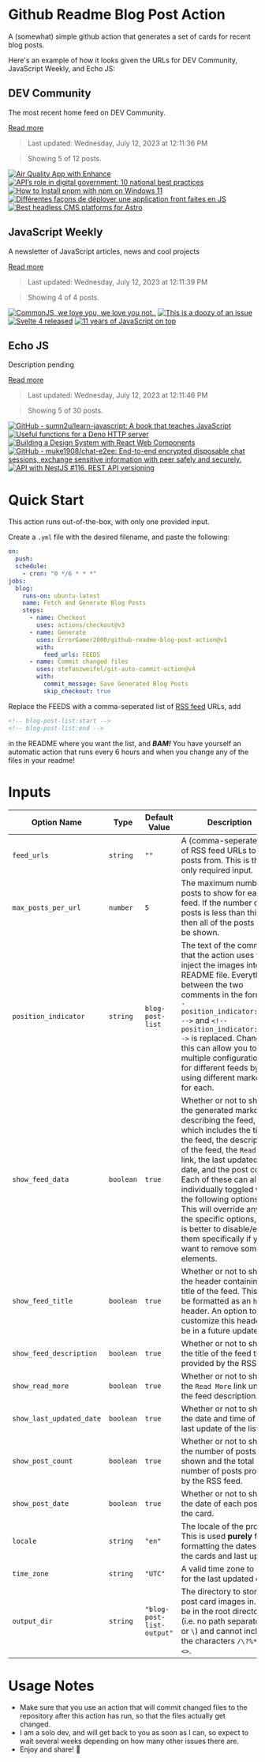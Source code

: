 # Github Readme Blog Post Action

A (somewhat) simple github action that generates a set of cards for recent blog posts.

Here's an example of how it looks given the URLs for DEV Community, JavaScript Weekly, and Echo JS:

<!-- post-list:start -->
## DEV Community

The most recent home feed on DEV Community.

[Read more](https://dev.to)
> Last updated: Wednesday, July 12, 2023 at 12:11:36 PM

> Showing 5 of 12 posts.

[![Air Quality App with Enhance](https://raw.githubusercontent.com/ErrorGamer2000/github-readme-blog-post-action/main/generated_files/DEV_Community/Air_Quality_App_with_Enhance.svg)](https://dev.to/begin/air-quality-app-with-enhance-1c8d)
[![API’s role in digital government: 10 national best practices](https://raw.githubusercontent.com/ErrorGamer2000/github-readme-blog-post-action/main/generated_files/DEV_Community/API’s_role_in_digital_government__10_national_best_practices.svg)](https://dev.to/apisix/apis-role-in-digital-government-10-national-best-practices-1plf)
[![How to Install pnpm with npm on Windows 11](https://raw.githubusercontent.com/ErrorGamer2000/github-readme-blog-post-action/main/generated_files/DEV_Community/How_to_Install_pnpm_with_npm_on_Windows_11.svg)](https://dev.to/adiatiayu/how-to-install-pnpm-with-npm-on-windows-11-5gbn)
[![Différentes façons de déployer une application front faites en JS](https://raw.githubusercontent.com/ErrorGamer2000/github-readme-blog-post-action/main/generated_files/DEV_Community/Différentes_façons_de_déployer_une_application_front_faites_en_JS.svg)](https://dev.to/singebob/differentes-facons-de-deployer-une-application-front-faites-en-js-13of)
[![Best headless CMS platforms for Astro](https://raw.githubusercontent.com/ErrorGamer2000/github-readme-blog-post-action/main/generated_files/DEV_Community/Best_headless_CMS_platforms_for_Astro.svg)](https://dev.to/logrocket/best-headless-cms-platforms-for-astro-75a)


## JavaScript Weekly

A newsletter of JavaScript articles, news and cool projects

[Read more](https://javascriptweekly.com/)
> Last updated: Wednesday, July 12, 2023 at 12:11:39 PM

> Showing 4 of 4 posts.

[![CommonJS, we love you, we love you not..](https://raw.githubusercontent.com/ErrorGamer2000/github-readme-blog-post-action/main/generated_files/JavaScript_Weekly/CommonJS__we_love_you__we_love_you_not...svg)](https://javascriptweekly.com/issues/646)
[![This is a doozy of an issue](https://raw.githubusercontent.com/ErrorGamer2000/github-readme-blog-post-action/main/generated_files/JavaScript_Weekly/This_is_a_doozy_of_an_issue.svg)](https://javascriptweekly.com/issues/645)
[![Svelte 4 released](https://raw.githubusercontent.com/ErrorGamer2000/github-readme-blog-post-action/main/generated_files/JavaScript_Weekly/Svelte_4_released.svg)](https://javascriptweekly.com/issues/644)
[![11 years of JavaScript on top](https://raw.githubusercontent.com/ErrorGamer2000/github-readme-blog-post-action/main/generated_files/JavaScript_Weekly/11_years_of_JavaScript_on_top.svg)](https://javascriptweekly.com/issues/643)


## Echo JS

Description pending

[Read more](
http://www.echojs.com
)
> Last updated: Wednesday, July 12, 2023 at 12:11:46 PM

> Showing 5 of 30 posts.

[![GitHub - sumn2u/learn-javascript: A book that teaches JavaScript](https://raw.githubusercontent.com/ErrorGamer2000/github-readme-blog-post-action/main/generated_files/_Echo_JS_/GitHub_-_sumn2u_learn-javascript__A_book_that_teaches_JavaScript.svg)](https://github.com/sumn2u/learn-javascript)
[![
Useful functions for a Deno HTTP server
](https://raw.githubusercontent.com/ErrorGamer2000/github-readme-blog-post-action/main/generated_files/_Echo_JS_/_Useful_functions_for_a_Deno_HTTP_server_.svg)](
https://jollytoad.deno.dev/blog/http_fns
)
[![Building a Design System with React Web Components](https://raw.githubusercontent.com/ErrorGamer2000/github-readme-blog-post-action/main/generated_files/_Echo_JS_/Building_a_Design_System_with_React_Web_Components.svg)](https://www.voorhoede.nl/en/blog/building-design-system-react-web-components/)
[![GitHub - muke1908/chat-e2ee: End-to-end encrypted disposable chat sessions, exchange sensitive information with peer safely and securely.](https://raw.githubusercontent.com/ErrorGamer2000/github-readme-blog-post-action/main/generated_files/_Echo_JS_/GitHub_-_muke1908_chat-e2ee__End-to-end_encrypted_disposable_chat_sessions__exchange_sensitive_information_with_peer_safely_and_securely..svg)](https://github.com/muke1908/chat-e2ee)
[![API with NestJS #116. REST API versioning](https://raw.githubusercontent.com/ErrorGamer2000/github-readme-blog-post-action/main/generated_files/_Echo_JS_/API_with_NestJS__116._REST_API_versioning.svg)](https://wanago.io/2023/07/10/api-nestjs-rest-versioning/)


<!-- post-list:end -->

# Quick Start

This action runs out-of-the-box, with only one provided input.

Create a `.yml` file with the desired filename, and paste the following:

```yml
on:
  push:
  schedule:
    - cron: "0 */6 * * *"
jobs:
  blog:
    runs-on: ubuntu-latest
    name: Fetch and Generate Blog Posts
    steps:
      - name: Checkout
        uses: actions/checkout@v3
      - name: Generate
        uses: ErrorGamer2000/github-readme-blog-post-action@v1
        with:
          feed_urls: FEEDS
      - name: Commit changed files
        uses: stefanzweifel/git-auto-commit-action@v4
        with:
          commit_message: Save Generated Blog Posts
          skip_checkout: true
```

Replace the FEEDS with a comma-seperated list of [RSS feed](https://rss.com/blog/how-do-rss-feeds-work/) URLs, add

```md
<!-- blog-post-list:start -->
<!-- blog-post-list:end -->
```

in the README where you want the list, and **_BAM!_** You have yourself an automatic action that runs every 6 hours and when you change any of the files in your readme!

# Inputs

<table>
  <thead>
    <tr>
      <th>Option Name</th>
      <th>Type</th>
      <th>Default Value</th>
      <th>Description</th>
    </tr>
  </thead>
  <tbody>
    <tr>
      <td><code>feed_urls</code></td>
      <td><code>string</code></td>
      <td><code>""</code></td>
      <td>A (comma-seperated) list of RSS feed URLs to load posts from. This is the only required input.</td>
    </tr>
    <tr>
      <td><code>max_posts_per_url</code></td>
      <td><code>number</code></td>
      <td><code>5</code></td>
      <td>The maximum number of posts to show for each feed. If the number of posts is less than this, then all of the posts will be shown.</td>
    </tr>
    <tr>
      <td><code>position_indicator</code></td>
      <td><code>string</code></td>
      <td><code>blog-post-list</code></td>
      <td>The text of the comments that the action uses to inject the images into the README file. Everything between the two comments in the form <code>&lt;!-- position_indicator:start --&gt;</code> and <code>&lt;!-- position_indicator:end --&gt;</code> is replaced. Changing this can allow you to use multiple configurations for different feeds by using different markers for each.</td>
    </tr>
    <tr>
      <td><code>show_feed_data</code></td>
      <td><code>boolean</code></td>
      <td><code>true</code></td>
      <td>Whether or not to show the generated markdown describing the feed, which includes the title of the feed, the description of the feed, the <code>Read More</code> link, the last updated date, and the post count. Each of these can also be individually toggled with the following options. This will override any of the specific options, so it is better to disable/enable them specifically if you want to remove some elements.</td>
    </tr>
    <tr>
      <td><code>show_feed_title</code></td>
      <td><code>boolean</code></td>
      <td><code>true</code></td>
      <td>Whether or not to show the header containing the title of the feed. This will be formatted as an <code>h2</code> header. An option to customize this header will be in a future update.</td>
    </tr>
    <tr>
      <td><code>show_feed_description</code></td>
      <td><code>boolean</code></td>
      <td><code>true</code></td>
      <td>Whether or not to show the title of the feed that is provided by the RSS feed.</td>
    </tr>
    <tr>
      <td><code>show_read_more</code></td>
      <td><code>boolean</code></td>
      <td><code>true</code></td>
      <td>Whether or not to show the <code>Read More</code> link under the feed description.</td>
    </tr>
    <tr>
      <td><code>show_last_updated_date</code></td>
      <td><code>boolean</code></td>
      <td><code>true</code></td>
      <td>Whether or not to show the date and time of the last update of the list.</td>
    </tr>
    <tr>
      <td><code>show_post_count</code></td>
      <td><code>boolean</code></td>
      <td><code>true</code></td>
      <td>Whether or not to show the number of posts shown and the total number of posts provided by the RSS feed.</td>
    </tr>
    <tr>
      <td><code>show_post_date</code></td>
      <td><code>boolean</code></td>
      <td><code>true</code></td>
      <td>Whether or not to show the date of each post on the card.</td>
    </tr>
    <tr>
      <td><code>locale</code></td>
      <td><code>string</code></td>
      <td><code>"en"</code></td>
      <td>The locale of the project. This is used <strong>purely</strong> for formatting the dates of the cards and last update.</td>
    </tr>
    <tr>
      <td><code>time_zone</code></td>
      <td><code>string</code></td>
      <td><code>"UTC"</code></td>
      <td>A valid time zone to use for the last updated date.</td>
    </tr>
    <tr>
      <td><code>output_dir</code></td>
      <td><code>string</code></td>
      <td><code>"blog-post-list-output"</code></td>
      <td>The directory to store the post card images in. Must be in the root directory (i.e. no path separators <code>/</code> or <code>\</code>) and cannot include the characters <code>/\?%*:|"&lt;&gt;</code>.</td>
    </tr>
<!--
    <tr>
      <td><code></code></td>
      <td><cde></cde></td>
      <td><code></code></td>
      <td></td>
    </tr>
-->
  </tbody>
</table>

# Usage Notes

- Make sure that you use an action that will commit changed files to the repository after this action has run, so that the files actually get changed.
- I am a solo dev, and will get back to you as soon as I can, so expect to wait several weeks depending on how many other issues there are.
- Enjoy and share! 🤗
